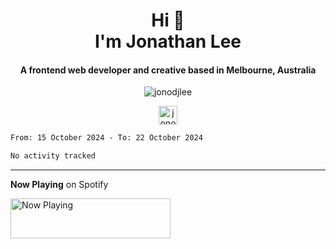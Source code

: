 <h1 align="center">Hi 👋 <br> I'm Jonathan Lee <!--<img src="https://emojis.slackmojis.com/emojis/images/1531849430/4246/blob-sunglasses.gif?1531849430" width="35"/>--></h1>
<h4 align="center">A frontend web developer and creative based in Melbourne, Australia</h4>
<!--<p align="center"><img src="https://image.flaticon.com/icons/svg/197/197507.svg" width="30"/><img src="https://image.flaticon.com/icons/svg/1452/1452385.svg" width="30"/></p>-->

<!--<p align="center"><img src="https://github.com/devicons/devicon/blob/c5378d6c2510ffa0b3e4475af95618a8048d6cf1/icons/bootstrap/bootstrap-plain.svg" alt="bootstrap" width="30" height="30"/> <img src="https://github.com/devicons/devicon/blob/c5378d6c2510ffa0b3e4475af95618a8048d6cf1/icons/css3/css3-plain-wordmark.svg" alt="css3" width="30" height="30"/> <img src="https://github.com/devicons/devicon/blob/c5378d6c2510ffa0b3e4475af95618a8048d6cf1/icons/html5/html5-plain-wordmark.svg" alt="html5" width="30" height="30"/> <img src="https://github.com/jonodjlee/icons/blob/4adbefc548a5af4c8f03b4dae981113d43fdadf7/icons/Adobe_Illustrator_CC_icon.svg" alt="illustrator" width="30" height="30"/> <img src="https://www.vectorlogo.zone/logos/invisionapp/invisionapp-icon.svg" alt="invision" width="30" height="30"/> <img src="https://github.com/devicons/devicon/blob/c5378d6c2510ffa0b3e4475af95618a8048d6cf1/icons/javascript/javascript-original.svg" alt="javascript" width="30" height="30"/> <img src="https://www.vectorlogo.zone/logos/figma/figma-icon.svg" alt="figma" width="30" height="30"/> </p>-->

<!--<p align="center"><img src="https://github-readme-stats.vercel.app/api/top-langs/?username=jonodjlee&layout=compact&hide=html" alt="jonodjlee" /></p>-->

<p align="center"><img src="https://github-readme-stats.vercel.app/api?username=jonodjlee&show_icons=true&count_private=true&include_all_commits=true&title_color=008642" alt="jonodjlee" /></p>

<p align="center">
<a href="https://linkedin.com/in/jonodjlee" target="blank"><img align="center" src="https://cdn.jsdelivr.net/npm/simple-icons@3.0.1/icons/linkedin.svg" alt="jonodjlee" height="30" width="30" /></a> <!--<a href="https://github.com/jonodjlee" target="blank"><img align="center" src="https://cdn.jsdelivr.net/npm/simple-icons@3.0.1/icons/github.svg" alt="jonodjlee" height="30" width="30" /></a>-->
</p>

<!--START_SECTION:waka-->

```txt
From: 15 October 2024 - To: 22 October 2024

No activity tracked
```

<!--END_SECTION:waka-->

---

**Now Playing** on Spotify

<a href="https://spotify-realtime.vercel.app/now-playing?open">
    <img src="https://spotify-realtime.vercel.app/now-playing" width="256" height="64" alt="Now Playing">
</a>

<!--![Alt text](https://spotify-recently-played-jonodjlee.vercel.app/api?user=n7uyuj9of1r19y2xkrytai8p3)-->
<!--![Alt text](https://spotify-recently-played-readme.vercel.app/api?user=n7uyuj9of1r19y2xkrytai8p3)-->

<!--
**jonodjlee/jonodjlee** is a ✨ _special_ ✨ repository because its `README.md` (this file) appears on your GitHub profile.

Here are some ideas to get you started:

- 🔭 I’m currently working on ...
- 🌱 I’m currently learning ...
- 👯 I’m looking to collaborate on ...
- 🤔 I’m looking for help with ...
- 💬 Ask me about ...
- 📫 How to reach me: ...
- 😄 Pronouns: ...
- ⚡ Fun fact: ...
-->
